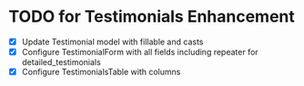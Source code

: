 # TODO for Testimonials Enhancement

- [x] Update Testimonial model with fillable and casts
- [x] Configure TestimonialForm with all fields including repeater for detailed_testimonials
- [x] Configure TestimonialsTable with columns
